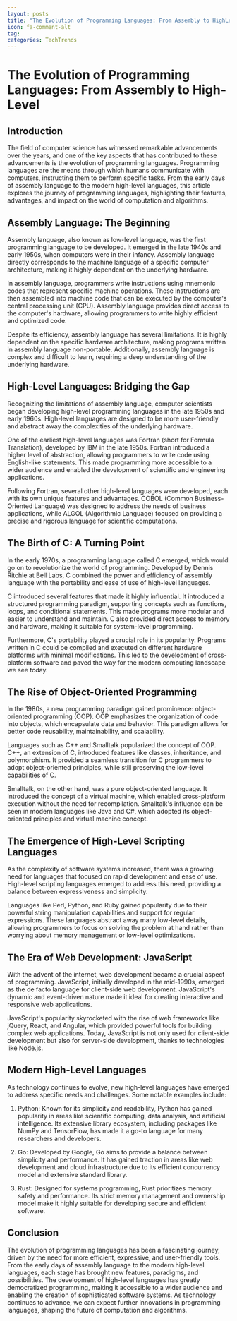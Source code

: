 ```yaml
---
layout: posts
title: "The Evolution of Programming Languages: From Assembly to HighLevel"
icon: fa-comment-alt
tag:      
categories: TechTrends
---
```



# The Evolution of Programming Languages: From Assembly to High-Level

## Introduction

The field of computer science has witnessed remarkable advancements over the years, and one of the key aspects that has contributed to these advancements is the evolution of programming languages. Programming languages are the means through which humans communicate with computers, instructing them to perform specific tasks. From the early days of assembly language to the modern high-level languages, this article explores the journey of programming languages, highlighting their features, advantages, and impact on the world of computation and algorithms.

## Assembly Language: The Beginning

Assembly language, also known as low-level language, was the first programming language to be developed. It emerged in the late 1940s and early 1950s, when computers were in their infancy. Assembly language directly corresponds to the machine language of a specific computer architecture, making it highly dependent on the underlying hardware.

In assembly language, programmers write instructions using mnemonic codes that represent specific machine operations. These instructions are then assembled into machine code that can be executed by the computer's central processing unit (CPU). Assembly language provides direct access to the computer's hardware, allowing programmers to write highly efficient and optimized code.

Despite its efficiency, assembly language has several limitations. It is highly dependent on the specific hardware architecture, making programs written in assembly language non-portable. Additionally, assembly language is complex and difficult to learn, requiring a deep understanding of the underlying hardware.

## High-Level Languages: Bridging the Gap

Recognizing the limitations of assembly language, computer scientists began developing high-level programming languages in the late 1950s and early 1960s. High-level languages are designed to be more user-friendly and abstract away the complexities of the underlying hardware.

One of the earliest high-level languages was Fortran (short for Formula Translation), developed by IBM in the late 1950s. Fortran introduced a higher level of abstraction, allowing programmers to write code using English-like statements. This made programming more accessible to a wider audience and enabled the development of scientific and engineering applications.

Following Fortran, several other high-level languages were developed, each with its own unique features and advantages. COBOL (Common Business-Oriented Language) was designed to address the needs of business applications, while ALGOL (Algorithmic Language) focused on providing a precise and rigorous language for scientific computations.

## The Birth of C: A Turning Point

In the early 1970s, a programming language called C emerged, which would go on to revolutionize the world of programming. Developed by Dennis Ritchie at Bell Labs, C combined the power and efficiency of assembly language with the portability and ease of use of high-level languages.

C introduced several features that made it highly influential. It introduced a structured programming paradigm, supporting concepts such as functions, loops, and conditional statements. This made programs more modular and easier to understand and maintain. C also provided direct access to memory and hardware, making it suitable for system-level programming.

Furthermore, C's portability played a crucial role in its popularity. Programs written in C could be compiled and executed on different hardware platforms with minimal modifications. This led to the development of cross-platform software and paved the way for the modern computing landscape we see today.

## The Rise of Object-Oriented Programming

In the 1980s, a new programming paradigm gained prominence: object-oriented programming (OOP). OOP emphasizes the organization of code into objects, which encapsulate data and behavior. This paradigm allows for better code reusability, maintainability, and scalability.

Languages such as C++ and Smalltalk popularized the concept of OOP. C++, an extension of C, introduced features like classes, inheritance, and polymorphism. It provided a seamless transition for C programmers to adopt object-oriented principles, while still preserving the low-level capabilities of C.

Smalltalk, on the other hand, was a pure object-oriented language. It introduced the concept of a virtual machine, which enabled cross-platform execution without the need for recompilation. Smalltalk's influence can be seen in modern languages like Java and C#, which adopted its object-oriented principles and virtual machine concept.

## The Emergence of High-Level Scripting Languages

As the complexity of software systems increased, there was a growing need for languages that focused on rapid development and ease of use. High-level scripting languages emerged to address this need, providing a balance between expressiveness and simplicity.

Languages like Perl, Python, and Ruby gained popularity due to their powerful string manipulation capabilities and support for regular expressions. These languages abstract away many low-level details, allowing programmers to focus on solving the problem at hand rather than worrying about memory management or low-level optimizations.

## The Era of Web Development: JavaScript

With the advent of the internet, web development became a crucial aspect of programming. JavaScript, initially developed in the mid-1990s, emerged as the de facto language for client-side web development. JavaScript's dynamic and event-driven nature made it ideal for creating interactive and responsive web applications.

JavaScript's popularity skyrocketed with the rise of web frameworks like jQuery, React, and Angular, which provided powerful tools for building complex web applications. Today, JavaScript is not only used for client-side development but also for server-side development, thanks to technologies like Node.js.

## Modern High-Level Languages

As technology continues to evolve, new high-level languages have emerged to address specific needs and challenges. Some notable examples include:

1. Python: Known for its simplicity and readability, Python has gained popularity in areas like scientific computing, data analysis, and artificial intelligence. Its extensive library ecosystem, including packages like NumPy and TensorFlow, has made it a go-to language for many researchers and developers.

2. Go: Developed by Google, Go aims to provide a balance between simplicity and performance. It has gained traction in areas like web development and cloud infrastructure due to its efficient concurrency model and extensive standard library.

3. Rust: Designed for systems programming, Rust prioritizes memory safety and performance. Its strict memory management and ownership model make it highly suitable for developing secure and efficient software.

## Conclusion

The evolution of programming languages has been a fascinating journey, driven by the need for more efficient, expressive, and user-friendly tools. From the early days of assembly language to the modern high-level languages, each stage has brought new features, paradigms, and possibilities. The development of high-level languages has greatly democratized programming, making it accessible to a wider audience and enabling the creation of sophisticated software systems. As technology continues to advance, we can expect further innovations in programming languages, shaping the future of computation and algorithms.